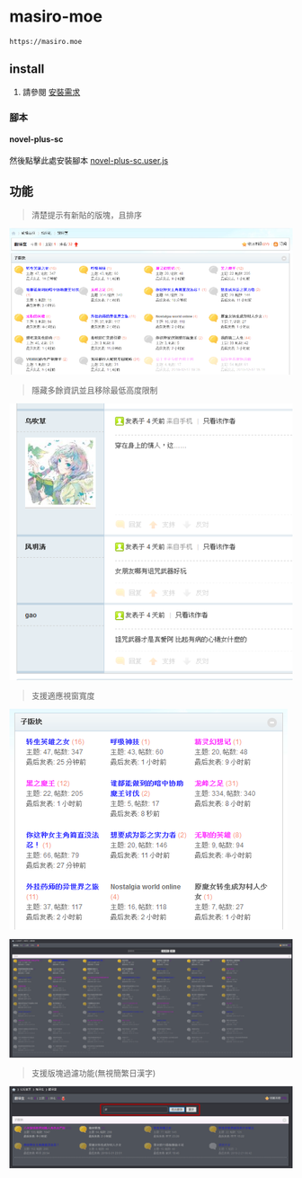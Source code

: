 # masiro-moe

    https://masiro.moe

## install

1. 請參閱 [安裝需求](https://github.com/bluelovers/gm-user-scripts/blob/master/readme/userscript.md)

### 腳本

#### novel-plus-sc

然後點擊此處安裝腳本 [novel-plus-sc.user.js](https://github.com/bluelovers/gm-user-scripts/raw/master/dist/masiro-moe.user.js)

## 功能

> 清楚提示有新貼的版塊，且排序

![image](images/image.png)

> 隱藏多餘資訊並且移除最低高度限制

![image_2](images/image_2.png)

> 支援適應視窗寬度

![image_1](images/image_1.png)

![ShareX_2019-03-17-03-25-00-](images/ShareX_2019-03-17-03-25-00-.png)

> 支援版塊過濾功能(無視簡繁日漢字)

![ShareX_2019-03-17-03-17-28-](images/ShareX_2019-03-17-03-17-28-.png)
